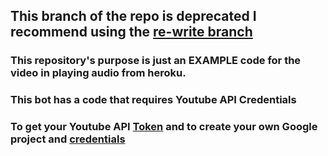 ## This branch of the repo is deprecated I recommend using the [re-write branch](https://github.com/CharmingMother/kurusaki_voice/tree/re-write(master))
### This repository's purpose is just an EXAMPLE code for the video in playing audio from heroku. 
### This bot has a code that requires Youtube API Credentials
### To get your Youtube API [Token](https://developers.google.com/youtube/v3/getting-started) and to create your own Google project and [credentials](https://console.cloud.google.com)
